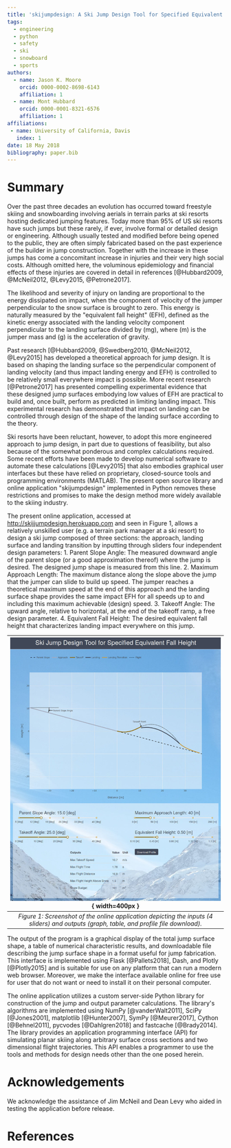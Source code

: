 ```yaml
---
title: 'skijumpdesign: A Ski Jump Design Tool for Specified Equivalent Fall Height'
tags:
  - engineering
  - python
  - safety
  - ski
  - snowboard
  - sports
authors:
  - name: Jason K. Moore
    orcid: 0000-0002-8698-6143
    affiliation: 1
  - name: Mont Hubbard
    orcid: 0000-0001-8321-6576
    affiliation: 1
affiliations:
 - name: University of California, Davis
   index: 1
date: 18 May 2018
bibliography: paper.bib
---
```


# Summary

Over the past three decades an evolution has occurred toward freestyle skiing
and snowboarding involving aerials in terrain parks at ski resorts hosting
dedicated jumping features. Today more than 95% of US ski resorts have such
jumps but these rarely, if ever, involve formal or detailed design or
engineering. Although usually tested and modified before being opened to the
public, they are often simply fabricated based on the past experience of the
builder in jump construction. Together with the increase in these jumps has
come a concomitant increase in injuries and their very high social costs.
Although omitted here, the voluminous epidemiology and financial effects of
these injuries are covered in detail in references [@Hubbard2009,  @McNeil2012,
@Levy2015, @Petrone2017].

The likelihood and severity of injury on landing are proportional to the energy
dissipated on impact, when the component of velocity of the jumper
perpendicular to the snow surface is brought to zero. This energy is naturally
measured by the "equivalent fall height" (EFH), defined as the kinetic energy
associated with the landing velocity component perpendicular to the landing
surface divided by \(mg\), where \(m\) is the jumper mass and \(g\) is the
acceleration of gravity.

Past research [@Hubbard2009, @Swedberg2010, @McNeil2012, @Levy2015] has
developed a theoretical approach for jump design. It is based on shaping the
landing surface so the perpendicular component of landing velocity (and thus
impact landing energy and EFH) is controlled to be relatively small everywhere
impact is possible. More recent research [@Petrone2017] has presented
compelling experimental evidence that these designed jump surfaces embodying
low values of EFH are practical to build and, once built, perform as predicted
in limiting landing impact. This experimental research has demonstrated that
impact on landing can be controlled through design of the shape of the landing
surface according to the theory.

Ski resorts have been reluctant, however, to adopt this more engineered
approach to jump design, in part due to questions of feasibility, but also
because of the somewhat ponderous and complex calculations required. Some
recent efforts have been made to develop numerical software to automate these
calculations [@Levy2015] that also embodies graphical user interfaces but
these have relied on proprietary, closed-source tools and programming
environments (MATLAB). The present open source library and online application
"skijumpdesign" implemented in Python removes these restrictions and promises
to make the design method more widely available to the skiing industry.

The present online application, accessed at http://skijjumpdesign.herokuapp.com
and seen in Figure 1, allows a relatively unskilled user (e.g. a terrain park
manager at a ski resort) to design a ski jump composed of three sections: the
approach, landing surface and landing transition by inputting through sliders
four independent design parameters: 1. Parent Slope Angle: The measured
downward angle of the parent slope (or a good approximation thereof) where the
jump is desired. The designed jump shape is measured from this line. 2. Maximum
Approach Length: The maximum distance along the slope above the jump that the
jumper can slide to build up speed. The jumper reaches a theoretical maximum
speed at the end of this approach and the landing surface shape provides the
same impact EFH for all speeds up to and including this maximum achievable
(design) speed. 3. Takeoff Angle: The upward angle, relative to horizontal, at
the end of the takeoff ramp, a free design parameter. 4. Equivalent Fall
Height: The desired equivalent fall height that characterizes landing impact
everywhere on this jump.

| ![Web Application Screenshot](app-screenshot.jpg){ width=400px } |
|:--:|
| *Figure 1: Screenshot of the online application depicting the inputs (4 sliders) and outputs (graph, table, and profile file download).* |

The output of the program is a graphical display of the total jump surface
shape, a table of numerical characteristic results, and downloadable file
describing the jump surface shape in a format useful for jump fabrication. This
interface is implemented using Flask [@Pallets2018], Dash, and Plotly
[@Plotly2015] and is suitable for use on any platform that can run a modern web
browser. Moreover, we make the interface available online for free use for user
that do not want or need to install it on their personal computer.

The online application utilizes a custom server-side Python library for
construction of the jump and output parameter calculations. The library's
algorithms are implemented using NumPy [@vanderWalt2011], SciPy [@Jones2001],
matplotlib [@Hunter2007], SymPy [@Meurer2017], Cython [@Behnel2011], pycvodes
[@Dahlgren2018] and fastcache [@Brady2014]. The library provides an application
programming interface (API) for simulating planar skiing along arbitrary
surface cross sections and two dimensional flight trajectories. This API
enables a programmer to use the tools and methods for design needs other than
the one posed herein.

# Acknowledgements

We acknowledge the assistance of Jim McNeil and Dean Levy who aided in testing
the application before release.

# References
